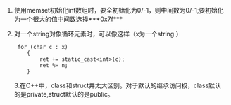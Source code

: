 1. 使用memset初始化int数组时，要全初始化为0/-1，则中间数为0/-1;要初始化为一个很大的值中间数选择***<u>0x7f</u>***
2. 对一个string对象循环元素时，可以像这样（x为一个string ）
   ```c_cpp
    for (char c : x)
       {
           ret += static_cast<int>(c);
           ret %= n;
       }
   ```

	3.在C++中，class和struct并太大区别。对于默认的继承访问权，class默认的是private,struct默认的是public。